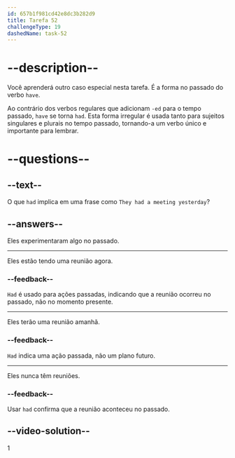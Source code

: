```yaml
---
id: 657b1f981cd42e8dc3b282d9
title: Tarefa 52
challengeType: 19
dashedName: task-52
---
```


# --description--

Você aprenderá outro caso especial nesta tarefa. É a forma no passado do verbo `have`.

Ao contrário dos verbos regulares que adicionam `-ed` para o tempo passado, `have` se torna `had`. Esta forma irregular é usada tanto para sujeitos singulares e plurais no tempo passado, tornando-a um verbo único e importante para lembrar.

# --questions--

## --text--

O que `had` implica em uma frase como `They had a meeting yesterday`?

## --answers--

Eles experimentaram algo no passado.

---

Eles estão tendo uma reunião agora.

### --feedback--

`Had` é usado para ações passadas, indicando que a reunião ocorreu no passado, não no momento presente.

---

Eles terão uma reunião amanhã.

### --feedback--

`Had` indica uma ação passada, não um plano futuro.

---

Eles nunca têm reuniões.

### --feedback--

Usar `had` confirma que a reunião aconteceu no passado.

## --video-solution--

1
